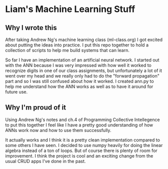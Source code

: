 Liam's Machine Learning Stuff
=============================

Why I wrote this
----------------

After taking Andrew Ng's machine learning class (ml-class.org) I got excited about putting the ideas
into practice. I put this repo together to hold a collection of scripts to help me build systems
that can learn.

So far I have an implementation of an artificial neural network. I started out with the ANN because
I was very impressed with how well it worked to recognize digits in one of our class assignments, but 
unfortunately a lot of it went over my head and we really only had to do the "forward propagation" 
part and so I was still confused about how it worked. I created ann.py to help me understand how the
ANN works as well as to have it around for future use.

Why I'm proud of it
-------------------

Using Andrew Ng's notes and ch.4 of Programming Collective Intellegence to put this together I feel 
like I have a pretty good understanding of how ANNs work now and how to use them successfully.  

It actually works and I think it is a pretty clean implementation compared to some others I have seen.
I decided to use numpy heavily for doing the linear algebra instead of a ton of loops. But of course
there is plenty of room for improvement. I think the project is cool and an exciting change from the 
usual CRUD apps I've done in the past.
